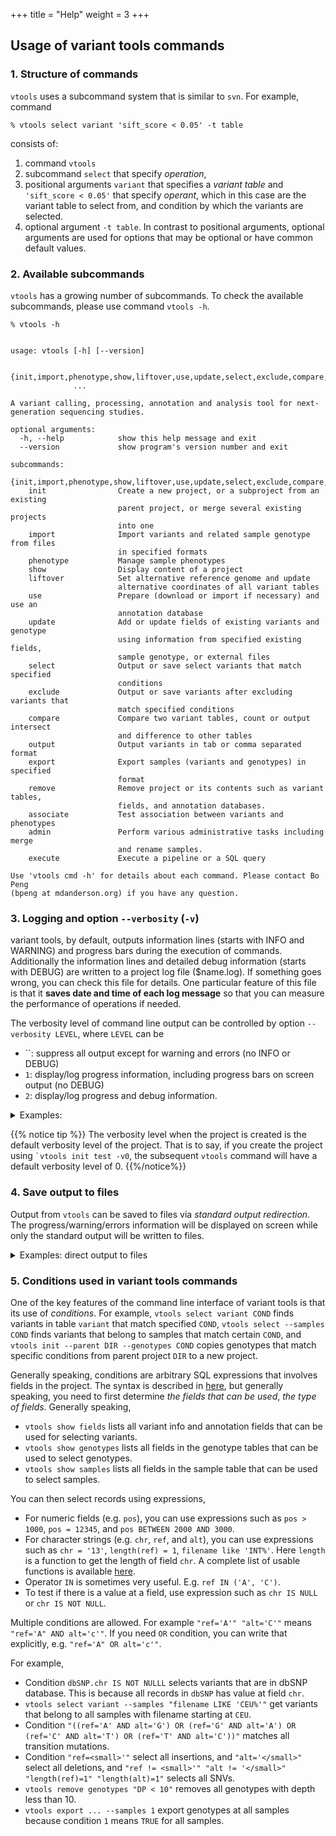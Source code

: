 +++
title = "Help"
weight = 3
+++


## Usage of variant tools commands


### 1. Structure of commands

`vtools` uses a subcommand system that is similar to `svn`. For example, command 



    % vtools select variant 'sift_score < 0.05' -t table
    

consists of: 



1.  command `vtools` 
2.  subcommand `select` that specify *operation*, 
3.  positional arguments `variant` that specifies a *variant table* and `'sift_score < 0.05'` that specify *operant*, which in this case are the variant table to select from, and condition by which the variants are selected. 
4.  optional argument `-t table`. In contrast to positional arguments, optional arguments are used for options that may be optional or have common default values. 



### 2. Available subcommands 

`vtools` has a growing number of subcommands. To check the available subcommands, please use command `vtools -h`. 



    % vtools -h
    

    usage: vtools [-h] [--version]
    
                  {init,import,phenotype,show,liftover,use,update,select,exclude,compare,output,export,remove,associate,admin,execute}
                  ...
    
    A variant calling, processing, annotation and analysis tool for next-
    generation sequencing studies.
    
    optional arguments:
      -h, --help            show this help message and exit
      --version             show program's version number and exit
    
    subcommands:
      {init,import,phenotype,show,liftover,use,update,select,exclude,compare,output,export,remove,associate,admin,execute}
        init                Create a new project, or a subproject from an existing
                            parent project, or merge several existing projects
                            into one
        import              Import variants and related sample genotype from files
                            in specified formats
        phenotype           Manage sample phenotypes
        show                Display content of a project
        liftover            Set alternative reference genome and update
                            alternative coordinates of all variant tables
        use                 Prepare (download or import if necessary) and use an
                            annotation database
        update              Add or update fields of existing variants and genotype
                            using information from specified existing fields,
                            sample genotype, or external files
        select              Output or save select variants that match specified
                            conditions
        exclude             Output or save variants after excluding variants that
                            match specified conditions
        compare             Compare two variant tables, count or output intersect
                            and difference to other tables
        output              Output variants in tab or comma separated format
        export              Export samples (variants and genotypes) in specified
                            format
        remove              Remove project or its contents such as variant tables,
                            fields, and annotation databases.
        associate           Test association between variants and phenotypes
        admin               Perform various administrative tasks including merge
                            and rename samples.
        execute             Execute a pipeline or a SQL query
    
    Use 'vtools cmd -h' for details about each command. Please contact Bo Peng
    (bpeng at mdanderson.org) if you have any question.
    



### 3. Logging and option `--verbosity` (`-v`)

variant tools, by default, outputs information lines (starts with INFO and WARNING) and progress bars during the execution of commands. Additionally the information lines and detailed debug information (starts with DEBUG) are written to a project log file ($name.log). If something goes wrong, you can check this file for details. One particular feature of this file is that it **saves date and time of each log message** so that you can measure the performance of operations if needed. 

The verbosity level of command line output can be controlled by option `--verbosity LEVEL`, where `LEVEL` can be 

*   ``: suppress all output except for warning and errors (no INFO or DEBUG) 
*   `1`: display/log progress information, including progress bars on screen output (no DEBUG) 
*   `2`: display/log progress and debug information. 

<details><summary>Examples:</summary> 



    % vtools init test -v2
    
    DEBUG: 
    DEBUG: init test -v2
    DEBUG: Using temporary directory /tmp/tmpg9b5gqd1/_tmp_525486
    INFO: variant tools 3.0.0dev : Copyright (c) 2011 - 2016 Bo Peng
    INFO: Please visit http://varianttools.sourceforge.net for more information.
    INFO: Creating a new project test
    



    % less test.log
    
    2018-06-07 17:54:27,174: DEBUG: 
    2018-06-07 17:54:27,174: DEBUG: init test -v2
    2018-06-07 17:54:27,175: DEBUG: Using temporary directory /tmp/tmpg9b5gqd1/_tmp_525486
    2018-06-07 17:54:27,175: INFO: variant tools 3.0.0dev : Copyright (c) 2011 - 2016 Bo Peng
    2018-06-07 17:54:27,175: INFO: Please visit http://varianttools.sourceforge.net for more information.
    2018-06-07 17:54:27,175: INFO: Creating a new project test
    

If, for example for a production pipeline you do not want any debug information in the log file, you can set a runtime option `logfile_verbosity` to control the level of verbosity in the log file. For example, 



    % vtools admin --set_runtime_option logfile_verbosity=0
    

will suppress any logfile output (except for warnings). </details>


{{% notice tip %}}
The verbosity level when the project is created is the default verbosity level of the project. That is to say, if you create the project using `` `vtools init test -v0 ``, the subsequent `vtools` command will have a default verbosity level of 0. 
{{%/notice%}}


### 4. Save output to files

Output from `vtools` can be saved to files via *standard output redirection*. The progress/warning/errors information will be displayed on screen while only the standard output will be written to files. 

<details><summary> Examples: direct output to files</summary> If you load a project from online and output its variants as follows: 



    % vtools init simple
    % vtools admin --load_snapshot vt_simple
    % vtools output variant chr pos ref alt -v2 > output.txt
    
    DEBUG: 
    DEBUG: output variant chr pos ref alt -v2
    DEBUG: Using temporary directory /tmp/tmpy265fgcj/_tmp_104712
    INFO: Upgrading variant tools project to version 2.7.20
    hg18.crr: 100% [==================================================] 770,113,155.0 15.5M/s in 00:00:49
    Verifying variants: 100% [=================================================] 1,611 32.4/s in 00:00:49
    INFO: 0 variants are updated

    

the output is written to file `output.txt` while debug information continues to be displayed and written to log file. 



    % head -n 5 output.txt
    

    1	4540	G	A
    1	5683	G	T
    1	5966	T	G
    1	6241	T	C
    1	9992	C	T
    

</details>



### 5. Conditions used in variant tools commands

One of the key features of the command line interface of variant tools is that its use of *conditions*. For example, `vtools select variant COND` finds variants in table `variant` that match specified `COND`, `vtools select --samples COND` finds variants that belong to samples that match certain `COND`, and `vtools init --parent DIR --genotypes COND` copies genotypes that match specific conditions from parent project `DIR` to a new project. 

Generally speaking, conditions are arbitrary SQL expressions that involves fields in the project. The syntax is described in [here][1], but generally speaking, you need to first determine *the fields that can be used*, *the type of fields*. Generally speaking, 



*   `vtools show fields` lists all variant info and annotation fields that can be used for selecting variants. 
*   `vtools show genotypes` lists all fields in the genotype tables that can be used to select genotypes. 
*   `vtools show samples` lists all fields in the sample table that can be used to select samples. 

You can then select records using expressions, 



*   For numeric fields (e.g. `pos`), you can use expressions such as `pos > 1000`, `pos = 12345`, and `pos BETWEEN 2000 AND 3000`. 
*   For character strings (e.g. `chr`, `ref`, and `alt`), you can use expressions such as `chr = '13'`, `length(ref) = 1`, `filename like 'INT%'`. Here `length` is a function to get the length of field `chr`. A complete list of usable functions is available [here][2]. 
*   Operator `IN` is sometimes very useful. E.g. `ref IN ('A', 'C')`. 
*   To test if there is a value at a field, use expression such as `chr IS NULL` or `chr IS NOT NULL`. 

Multiple conditions are allowed. For example `"ref='A'" "alt='C'"` means `"ref='A" AND alt='c'"`. If you need `OR` condition, you can write that explicitly, e.g. `"ref='A" OR alt='c'"`. 

For example, 



*   Condition `dbSNP.chr IS NOT NULLL` selects variants that are in dbSNP database. This is because all records in `dbSNP` has value at field `chr`. 
*   `vtools select variant --samples "filename LIKE 'CEU%'"` get variants that belong to all samples with filename starting at `CEU`. 
*   Condition `"((ref='A' AND alt='G') OR (ref='G' AND alt='A') OR (ref='C' AND alt='T') OR (ref='T' AND alt='C'))"` matches all transition mutations. 
*   Condition `"ref=<small>'"` select all insertions, and `"alt='</small>"` select all deletions, and `"ref != <small>'" "alt != '</small>" "length(ref)=1" "length(alt)=1"` selects all SNVs. 
*   `vtools remove genotypes "DP < 10"` removes all genotypes with depth less than 10. 
*   `vtools export ... --samples 1` export genotypes at all samples because condition `1` means `TRUE` for all samples.

 [1]: http://www.sqlite.org/lang_expr.html
 [2]: http://www.sqlite.org/lang_corefunc.html